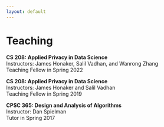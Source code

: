 ```yaml
---
layout: default
---
```

# Teaching

**CS 208: Applied Privacy in Data Science**\
Instructors: James Honaker, Salil Vadhan, and Wanrong Zhang\
Teaching Fellow in Spring 2022

**CS 208: Applied Privacy in Data Science**\
Instructors: James Honaker and Salil Vadhan\
Teaching Fellow in Spring 2019

**CPSC 365: Design and Analysis of Algorithms**\
Instructor: Dan Spielman\
Tutor in Spring 2017
